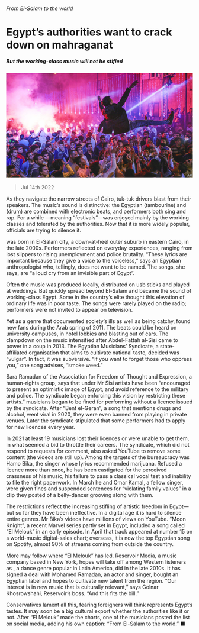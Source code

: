 ###### From El-Salam to the world

# Egypt’s authorities want to crack down on mahraganat 

##### But the working-class music will not be stifled 

![image](images/20220716_CUP001.jpg) 

> Jul 14th 2022 

As they navigate the narrow streets of Cairo, tuk-tuk drivers blast  from their speakers. The music’s sound is distinctive: the Egyptian (tambourine) and (drum) are combined with electronic beats, and performers both sing and rap. For a while —meaning “festivals”—was enjoyed mainly by the working classes and tolerated by the authorities. Now that it is more widely popular, officials are trying to silence it.

was born in El-Salam city, a down-at-heel outer suburb in eastern Cairo, in the late 2000s. Performers reflected on everyday experiences, ranging from lost slippers to rising unemployment and police brutality. “These lyrics are important because they give a voice to the voiceless,” says an Egyptian anthropologist who, tellingly, does not want to be named. The songs, she says, are “a loud cry from an invisible part of Egypt”.

Often the music was produced locally, distributed on usb sticks and played at weddings. But  quickly spread beyond El-Salam and became the sound of working-class Egypt. Some in the country’s elite thought this elevation of ordinary life was in poor taste. The songs were rarely played on the radio; performers were not invited to appear on television. 

Yet as a genre that documented society’s ills as well as being catchy, found new fans during the Arab spring of 2011. The beats could be heard on university campuses, in hotel lobbies and blasting out of cars. The clampdown on the music intensified after Abdel-Fattah al-Sisi came to power in a coup in 2013. The Egyptian Musicians’ Syndicate, a state-affiliated organisation that aims to cultivate national taste, decided was “vulgar”. In fact, it was subversive. “If you want to forget those who oppress you,” one song advises, “smoke weed.”

Sara Ramadan of the Association for Freedom of Thought and Expression, a human-rights group, says that under Mr Sisi artists have been “encouraged to present an optimistic image of Egypt, and avoid reference to the military and police. The syndicate began enforcing this vision by restricting these artists.” musicians began to be fined for performing without a licence issued by the syndicate. After “Bent el-Geran”, a song that mentions drugs and alcohol, went viral in 2020, they were even banned from playing in private venues. Later the syndicate stipulated that some performers had to apply for new licences every year.

In 2021 at least 19 musicians lost their licences or were unable to get them, in what seemed a bid to throttle their careers. The syndicate, which did not respond to requests for comment, also asked YouTube to remove some content (the videos are still up). Among the targets of the bureaucracy was Hamo Bika, the singer whose lyrics recommended marijuana. Refused a licence more than once, he has been castigated for the perceived crassness of his music, his failure to pass a classical vocal test and inability to file the right paperwork. In March he and Omar Kamal, a fellow singer, were given fines and suspended sentences for “violating family values” in a clip they posted of a belly-dancer grooving along with them. 

The restrictions reflect the increasing stifling of artistic freedom in Egypt—but so far they have been ineffective. In a digital age it is hard to silence entire genres. Mr Bika’s videos have millions of views on YouTube. “Moon Knight”, a recent Marvel series partly set in Egypt, included a song called “El Melouk” in an early episode. In April that track appeared at number 15 on s world-music digital-sales chart; overseas, it is now the top Egyptian song on Spotify, almost 90% of streams coming from outside the country. 

More may follow where “El Melouk” has led. Reservoir Media, a music company based in New York, hopes will take off among Western listeners as , a dance genre popular in Latin America, did in the late 2010s. It has signed a deal with Mohamed Ramadan, an actor and singer, bought an Egyptian label and hopes to cultivate new talent from the region. “Our interest is in new music that is culturally relevant,” says Golnar Khosrowshahi, Reservoir’s boss. “And this fits the bill.”

Conservatives lament all this, fearing foreigners will think  represents Egypt’s tastes. It may soon be a big cultural export whether the authorities like it or not. After “El Melouk” made the charts, one of the musicians posted the list on social media, adding his own caption: “From El-Salam to the world.” ■


